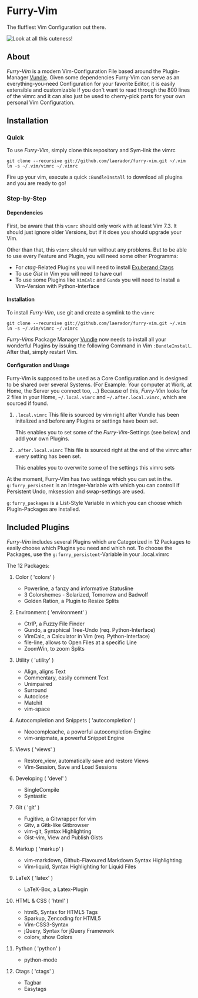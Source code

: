 # Furry-Vim

The fluffiest Vim Configuration out there.

![Look at all this cuteness!](http://lc3dyr.de/images/2012-08-09-furry-vim.png)

## About

_Furry-Vim_ is a modern Vim-Configuration File based around the Plugin-Manager
[Vundle][]. Given some dependencies Furry-Vim can serve as an
everything-you-need Configuration for your favorite Editor, it is easily
extensible and customizable if you don't want to read through the 800 lines of
the vimrc and it can also just be used to cherry-pick parts for your own
personal Vim Configuration. 

## Installation

### Quick

To use _Furry-Vim_, simply clone this repository and Sym-link the vimrc

```
git clone --recursive git://github.com/laerador/furry-vim.git ~/.vim
ln -s ~/.vim/vimrc ~/.vimrc
```

Fire up your vim, execute a quick `:BundleInstall` to download all plugins and
you are ready to go!

### Step-by-Step 

#### Dependencies
First, be aware that this `vimrc` should only work with at least Vim 7.3. It
should just ignore older Versions, but if it does you should upgrade your Vim.

Other than that, this `vimrc` should run without any problems. But to be able to use
every Feature and Plugin, you will need some other Programms:

- For _ctag_-Related Plugins you will need to install [Exuberand
  Ctags](http://ctags.sourceforge.net/)
- To use _Gist_ in Vim you will need to have curl
- To use some Plugins like `VimCalc` and `Gundo` you will need to Install a
  Vim-Version with Python-Interface

#### Installation

To install _Furry-Vim_, use git and create a symlink to the `vimrc`

```
git clone --recursive git://github.com/laerador/furry-vim.git ~/.vim
ln -s ~/.vim/vimrc ~/.vimrc
```

_Furry-Vims_ Package Manager [Vundle][] now needs to install all your wonderful
Plugins by issuing the following Command in Vim `:BundleInstall`. After that,
simply restart Vim.

#### Configuration and Usage
Furry-Vim is supposed to be used as a Core Configuration and is designed to be
shared over several Systems. (For Example: Your computer at Work, at Home, the
Server you connect too, ...) Because of this, _Furry-Vim_ looks for 2 files in
your Home, `~/.local.vimrc` and `~/.after.local.vimrc`, which are sourced if
found.

1. `.local.vimrc` 
    This file is sourced by vim right after Vundle has been initalized and
    before any Plugins or settings have been set. 

    This enables you to set some of the _Furry-Vim_-Settings (see below) and add
    your own Plugins.

2. `.after.local.vimrc`
    This file is sourced right at the end of the vimrc after every setting has
    been set. 

    This enables you to overwrite some of the settings this vimrc sets

At the moment, Furry-Vim has two settings which you can set in the. `g:furry_persistent` is an Integer-Variable with which you can controll if Persistent Undo, mksession and swap-settings are used. 

`g:furry_packages` is a List-Style Variable in which you can choose which
Plugin-Packages are installed.

## Included Plugins

_Furry-Vim_ includes several Plugins which are Categorized in 12 Packages to
easily choose which Plugins you need and which not. To choose the Packages, use
the `g:furry_persistent`-Variable in your .local.vimrc

The 12 Packages:
1. Color ( 'colors' )
    - Powerline, a fanzy and informative Statusline
    - 3 Colorshemes - Solarized, Tomorrow and Badwolf
    - Golden Ration, a Plugin to Resize Splits

2. Environment ( 'environment' )
    - CtrlP, a Fuzzy File Finder
    - Gundo, a graphical Tree-Undo (req. Python-Interface)
    - VimCalc, a Calculator in Vim (req. Python-Interface)
    - file-line, allows to Open Files at a specific Line
    - ZoomWin, to zoom Splits

3. Utility ( 'utility' )
    - Align, aligns Text
    - Commentary, easily comment Text
    - Unimpaired
    - Surround
    - Autoclose
    - Matchit
    - vim-space

4. Autocompletion and Snippets ( 'autocompletion' )
    - Neocomplcache, a powerful autocompletion-Engine
    - vim-snipmate, a powerful Snippet Engine

5. Views ( 'views' )
    - Restore_view, automatically save and restore Views
    - Vim-Session, Save and Load Sessions

6. Developing ( 'devel' )
    - SingleCompile
    - Syntastic

7. Git ( 'git' )
    - Fugitive, a Gitwrapper for vim
    - Gitv, a Gitk-like Gitbrowser
    - vim-git, Syntax Highlighting
    - Gist-vim, View and Publish Gists

8. Markup ( 'markup' )
    - vim-markdown, Github-Flavoured Markdown Syntax Highlighting
    - Vim-liquid, Syntax Highlighting for Liquid Files

9. LaTeX ( 'latex' )
    - LaTeX-Box, a Latex-Plugin

10. HTML & CSS ( 'html' )
    - html5, Syntax for HTML5 Tags
    - Sparkup, Zencoding for HTML5
    - Vim-CSS3-Syntax
    - jQuery, Syntax for jQuery Framework
    - colorv, show Colors

11. Python ( 'python' )
    - python-mode

12. Ctags ( 'ctags' )
    - Tagbar
    - Easytags

[Vundle]: http://google.com
